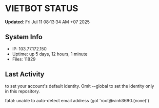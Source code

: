 # VIETBOT STATUS
**Updated**: Fri Jul 11 08:13:34 AM +07 2025

## System Info
- IP: 103.77.172.150
- Uptime: up 5 days, 12 hours, 1 minute
- Files: 11829

## Last Activity

to set your account's default identity.
Omit --global to set the identity only in this repository.

fatal: unable to auto-detect email address (got 'root@vinh3690.(none)')
